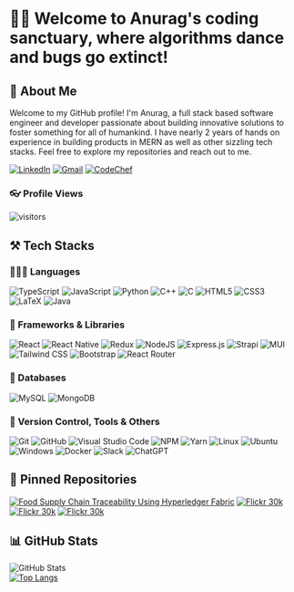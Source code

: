 # 👋🏻 Welcome to Anurag's coding sanctuary, where algorithms dance and bugs go extinct!

## 🎨 About Me

Welcome to my GitHub profile! I'm Anurag, a full stack based software engineer and developer passionate about building innovative solutions to foster something for all of humankind. I have nearly 2 years of hands on experience in building products in MERN as well as other sizzling tech stacks. Feel free to explore my repositories and reach out to me.

[![LinkedIn](https://img.shields.io/badge/LinkedIn-anurag--yadav--10-blue?logo=linkedin&labelColor=black)](https://www.linkedin.com/in/anurag-yadav-10) [![Gmail](https://img.shields.io/badge/Gmail-anuragdyadav2001-red?logo=gmail&labelColor=black)](mailto:anuragdyadav2001@gmail.com) [![CodeChef](https://img.shields.io/badge/CodeChef-AnuMessi10-brown?logo=codechef&labelColor=black)](https://www.codechef.com/users/anumessi10)

### 👓 Profile Views
![visitors](https://profile-counter.glitch.me/anumessi10/count.svg?align=center)

## ⚒ Tech Stacks

### 👩🏻‍💻 Languages

![TypeScript](https://img.shields.io/badge/typescript-%23007ACC.svg?style=for-the-badge&logo=typescript&logoColor=white) ![JavaScript](https://img.shields.io/badge/javascript-%23323330.svg?style=for-the-badge&logo=javascript&logoColor=%23F7DF1E) ![Python](https://img.shields.io/badge/python-3670A0?style=for-the-badge&logo=python&logoColor=ffdd54) ![C++](https://img.shields.io/badge/C++-%2300599C.svg?style=for-the-badge&logo=c%2B%2B&logoColor=white) ![C](https://img.shields.io/badge/C-%2300599C.svg?style=for-the-badge&logo=c&logoColor=white) ![HTML5](https://img.shields.io/badge/html5-%23E34F26.svg?style=for-the-badge&logo=html5&logoColor=white) ![CSS3](https://img.shields.io/badge/css3-%231572B6.svg?style=for-the-badge&logo=css3&logoColor=white) ![LaTeX](https://img.shields.io/badge/latex-%23008080.svg?style=for-the-badge&logo=latex&logoColor=white) ![Java](https://img.shields.io/badge/java-%23ED8B00.svg?style=for-the-badge&logo=openjdk&logoColor=white)

### 🧩 Frameworks & Libraries

![React](https://img.shields.io/badge/react-%2320232a.svg?style=for-the-badge&logo=react&logoColor=%2361DAFB) ![React Native](https://img.shields.io/badge/react_native-%2320232a.svg?style=for-the-badge&logo=react&logoColor=%2361DAFB) ![Redux](https://img.shields.io/badge/redux-%23593d88.svg?style=for-the-badge&logo=redux&logoColor=white) ![NodeJS](https://img.shields.io/badge/node.js-6DA55F?style=for-the-badge&logo=node.js&logoColor=white) ![Express.js](https://img.shields.io/badge/express.js-%23404d59.svg?style=for-the-badge&logo=express&logoColor=%2361DAFB) ![Strapi](https://img.shields.io/badge/strapi-%232E7EEA.svg?style=for-the-badge&logo=strapi&logoColor=white) ![MUI](https://img.shields.io/badge/MUI-%230081CB.svg?style=for-the-badge&logo=mui&logoColor=white) ![Tailwind CSS](https://img.shields.io/badge/Tailwind_CSS-%2338B2AC.svg?style=for-the-badge&logo=tailwind-css&logoColor=white) ![Bootstrap](https://img.shields.io/badge/Bootstrap-%23563D7C.svg?style=for-the-badge&logo=bootstrap&logoColor=white) ![React Router](https://img.shields.io/badge/React_Router-CA4245?style=for-the-badge&logo=react-router&logoColor=white)

### 💾 Databases

![MySQL](https://img.shields.io/badge/mysql-%2300f.svg?style=for-the-badge&logo=mysql&logoColor=white) ![MongoDB](https://img.shields.io/badge/MongoDB-%234ea94b.svg?style=for-the-badge&logo=mongodb&logoColor=white)

### 🔄 Version Control, Tools & Others

![Git](https://img.shields.io/badge/Git-%23F05032.svg?style=for-the-badge&logo=git&logoColor=white) ![GitHub](https://img.shields.io/badge/GitHub-%23181717.svg?style=for-the-badge&logo=github&logoColor=white) ![Visual Studio Code](https://img.shields.io/badge/Visual%20Studio%20Code-0078d7.svg?style=for-the-badge&logo=visual-studio-code&logoColor=white) ![NPM](https://img.shields.io/badge/NPM-%23CB3837.svg?style=for-the-badge&logo=npm&logoColor=white) ![Yarn](https://img.shields.io/badge/yarn-%232C8EBB.svg?style=for-the-badge&logo=yarn&logoColor=white) ![Linux](https://img.shields.io/badge/Linux-FCC624?style=for-the-badge&logo=linux&logoColor=black) ![Ubuntu](https://img.shields.io/badge/Ubuntu-E95420?style=for-the-badge&logo=ubuntu&logoColor=white) ![Windows](https://img.shields.io/badge/Windows-0078D6?style=for-the-badge&logo=windows&logoColor=white) ![Docker](https://img.shields.io/badge/Docker-%232496ED.svg?style=for-the-badge&logo=docker&logoColor=white) ![Slack](https://img.shields.io/badge/Slack-4A154B?style=for-the-badge&logo=slack&logoColor=white) ![ChatGPT](https://img.shields.io/badge/chatGPT-74aa9c?style=for-the-badge&logo=openai&logoColor=white)

## 📌 Pinned Repositories

[![Food Supply Chain Traceability Using Hyperledger Fabric](https://github-readme-stats.vercel.app/api/pin/?username=AnuMessi10&repo=hyperledger-food-supply-chain&theme=react)](https://github.com/AnuMessi10/hyperledger-food-supply-chain)
[![Flickr 30k](https://github-readme-stats.vercel.app/api/pin/?username=AnuMessi10&repo=Flickr30k-Image-Caption-Generator&theme=react)](https://github.com/AnuMessi10/Flickr30k-Image-Caption-Generator)
[![Flickr 30k](https://github-readme-stats.vercel.app/api/pin/?username=AnuMessi10&repo=encryptofy&theme=react)](https://github.com/AnuMessi10/encryptofy)
[![Flickr 30k](https://github-readme-stats.vercel.app/api/pin/?username=AnuMessi10&repo=customer-segmentation&theme=react)](https://github.com/AnuMessi10/customer-segmentation)

## 📊 GitHub Stats

![GitHub Stats](https://github-readme-stats.vercel.app/api?username=AnuMessi10&show_icons=true&theme=react&count_private=true)  
[![Top Langs](https://github-readme-stats.vercel.app/api/top-langs/?username=AnuMessi10&theme=react&langs_count=6&layout=compact)](https://github.com/AnuMessi10/github-readme-stats)
